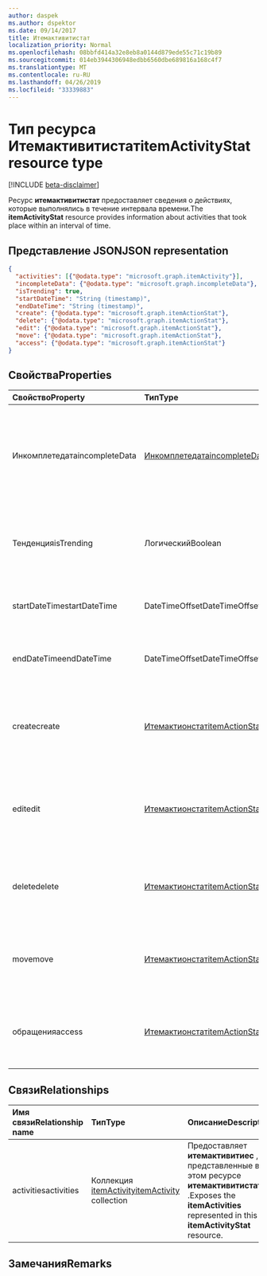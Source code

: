 ```yaml
---
author: daspek
ms.author: dspektor
ms.date: 09/14/2017
title: Итемактивитистат
localization_priority: Normal
ms.openlocfilehash: 08bbfd414a32e8eb8a0144d879ede55c71c19b89
ms.sourcegitcommit: 014eb3944306948edbb6560dbe689816a168c4f7
ms.translationtype: MT
ms.contentlocale: ru-RU
ms.lasthandoff: 04/26/2019
ms.locfileid: "33339883"
---
```

# <a name="itemactivitystat-resource-type"></a><span data-ttu-id="edb83-102">Тип ресурса Итемактивитистат</span><span class="sxs-lookup"><span data-stu-id="edb83-102">itemActivityStat resource type</span></span>

[!INCLUDE [beta-disclaimer](../../includes/beta-disclaimer.md)]

<span data-ttu-id="edb83-103">Ресурс **итемактивитистат** предоставляет сведения о действиях, которые выполнялись в течение интервала времени.</span><span class="sxs-lookup"><span data-stu-id="edb83-103">The **itemActivityStat** resource provides information about activities that took place within an interval of time.</span></span>

## <a name="json-representation"></a><span data-ttu-id="edb83-104">Представление JSON</span><span class="sxs-lookup"><span data-stu-id="edb83-104">JSON representation</span></span>

<!-- {
  "blockType": "resource",
  "optionalProperties": [ ],
  "baseType": "microsoft.graph.entity",
  "@type": "microsoft.graph.itemActivityStat",
}-->

```json
{
  "activities": [{"@odata.type": "microsoft.graph.itemActivity"}],
  "incompleteData": {"@odata.type": "microsoft.graph.incompleteData"},
  "isTrending": true,
  "startDateTime": "String (timestamp)",
  "endDateTime": "String (timestamp)",
  "create": {"@odata.type": "microsoft.graph.itemActionStat"},
  "delete": {"@odata.type": "microsoft.graph.itemActionStat"},
  "edit": {"@odata.type": "microsoft.graph.itemActionStat"},
  "move": {"@odata.type": "microsoft.graph.itemActionStat"},
  "access": {"@odata.type": "microsoft.graph.itemActionStat"}
}
```

## <a name="properties"></a><span data-ttu-id="edb83-105">Свойства</span><span class="sxs-lookup"><span data-stu-id="edb83-105">Properties</span></span>

| <span data-ttu-id="edb83-106">Свойство</span><span class="sxs-lookup"><span data-stu-id="edb83-106">Property</span></span>         | <span data-ttu-id="edb83-107">Тип</span><span class="sxs-lookup"><span data-stu-id="edb83-107">Type</span></span>                    | <span data-ttu-id="edb83-108">Описание</span><span class="sxs-lookup"><span data-stu-id="edb83-108">Description</span></span>
|:-----------------|:------------------------|:----------------------------------------
| <span data-ttu-id="edb83-109">Инкомплетедата</span><span class="sxs-lookup"><span data-stu-id="edb83-109">incompleteData</span></span>   | <span data-ttu-id="edb83-110">[Инкомплетедата][]</span><span class="sxs-lookup"><span data-stu-id="edb83-110">[incompleteData][]</span></span>      | <span data-ttu-id="edb83-111">Указывает, что статистика в этом интервале основана на неполных данных.</span><span class="sxs-lookup"><span data-stu-id="edb83-111">Indicates that the statistics in this interval are based on incomplete data.</span></span> <span data-ttu-id="edb83-112">Только для чтения.</span><span class="sxs-lookup"><span data-stu-id="edb83-112">Read-only.</span></span>
| <span data-ttu-id="edb83-113">Тенденция</span><span class="sxs-lookup"><span data-stu-id="edb83-113">isTrending</span></span>       | <span data-ttu-id="edb83-114">Логический</span><span class="sxs-lookup"><span data-stu-id="edb83-114">Boolean</span></span>                 | <span data-ttu-id="edb83-115">Указывает, является ли элемент "тенденция".</span><span class="sxs-lookup"><span data-stu-id="edb83-115">Indicates whether the item is "trending."</span></span> <span data-ttu-id="edb83-116">Только для чтения.</span><span class="sxs-lookup"><span data-stu-id="edb83-116">Read-only.</span></span>
| <span data-ttu-id="edb83-117">startDateTime</span><span class="sxs-lookup"><span data-stu-id="edb83-117">startDateTime</span></span>    | <span data-ttu-id="edb83-118">DateTimeOffset</span><span class="sxs-lookup"><span data-stu-id="edb83-118">DateTimeOffset</span></span>          | <span data-ttu-id="edb83-119">Время начала интервала.</span><span class="sxs-lookup"><span data-stu-id="edb83-119">When the interval starts.</span></span> <span data-ttu-id="edb83-120">Только для чтения.</span><span class="sxs-lookup"><span data-stu-id="edb83-120">Read-only.</span></span>
| <span data-ttu-id="edb83-121">endDateTime</span><span class="sxs-lookup"><span data-stu-id="edb83-121">endDateTime</span></span>      | <span data-ttu-id="edb83-122">DateTimeOffset</span><span class="sxs-lookup"><span data-stu-id="edb83-122">DateTimeOffset</span></span>          | <span data-ttu-id="edb83-123">По окончании интервала.</span><span class="sxs-lookup"><span data-stu-id="edb83-123">When the interval ends.</span></span> <span data-ttu-id="edb83-124">Только для чтения.</span><span class="sxs-lookup"><span data-stu-id="edb83-124">Read-only.</span></span>
| <span data-ttu-id="edb83-125">create</span><span class="sxs-lookup"><span data-stu-id="edb83-125">create</span></span>           | <span data-ttu-id="edb83-126">[Итемактионстат][]</span><span class="sxs-lookup"><span data-stu-id="edb83-126">[itemActionStat][]</span></span>      | <span data-ttu-id="edb83-127">Статистика по действиям по **созданию** в этом интервале.</span><span class="sxs-lookup"><span data-stu-id="edb83-127">Statistics about the **create** actions in this interval.</span></span> <span data-ttu-id="edb83-128">Только для чтения.</span><span class="sxs-lookup"><span data-stu-id="edb83-128">Read-only.</span></span>
| <span data-ttu-id="edb83-129">edit</span><span class="sxs-lookup"><span data-stu-id="edb83-129">edit</span></span>             | <span data-ttu-id="edb83-130">[Итемактионстат][]</span><span class="sxs-lookup"><span data-stu-id="edb83-130">[itemActionStat][]</span></span>      | <span data-ttu-id="edb83-131">Статистика действий **редактирования** в этом интервале.</span><span class="sxs-lookup"><span data-stu-id="edb83-131">Statistics about the **edit** actions in this interval.</span></span> <span data-ttu-id="edb83-132">Только для чтения.</span><span class="sxs-lookup"><span data-stu-id="edb83-132">Read-only.</span></span>
| <span data-ttu-id="edb83-133">delete</span><span class="sxs-lookup"><span data-stu-id="edb83-133">delete</span></span>           | <span data-ttu-id="edb83-134">[Итемактионстат][]</span><span class="sxs-lookup"><span data-stu-id="edb83-134">[itemActionStat][]</span></span>      | <span data-ttu-id="edb83-135">Статистика действий **удаления** в этом интервале.</span><span class="sxs-lookup"><span data-stu-id="edb83-135">Statistics about the **delete** actions in this interval.</span></span> <span data-ttu-id="edb83-136">Только для чтения.</span><span class="sxs-lookup"><span data-stu-id="edb83-136">Read-only.</span></span>
| <span data-ttu-id="edb83-137">move</span><span class="sxs-lookup"><span data-stu-id="edb83-137">move</span></span>             | <span data-ttu-id="edb83-138">[Итемактионстат][]</span><span class="sxs-lookup"><span data-stu-id="edb83-138">[itemActionStat][]</span></span>      | <span data-ttu-id="edb83-139">Статистика действий **перемещения** в этом интервале.</span><span class="sxs-lookup"><span data-stu-id="edb83-139">Statistics about the **move** actions in this interval.</span></span> <span data-ttu-id="edb83-140">Только для чтения.</span><span class="sxs-lookup"><span data-stu-id="edb83-140">Read-only.</span></span>
| <span data-ttu-id="edb83-141">обращения</span><span class="sxs-lookup"><span data-stu-id="edb83-141">access</span></span>           | <span data-ttu-id="edb83-142">[Итемактионстат][]</span><span class="sxs-lookup"><span data-stu-id="edb83-142">[itemActionStat][]</span></span>      | <span data-ttu-id="edb83-143">Статистика действий **доступа** в этом интервале.</span><span class="sxs-lookup"><span data-stu-id="edb83-143">Statistics about the **access** actions in this interval.</span></span> <span data-ttu-id="edb83-144">Только для чтения.</span><span class="sxs-lookup"><span data-stu-id="edb83-144">Read-only.</span></span>

[Итемактионстат]: itemactionstat.md
[itemActionStat]: itemactionstat.md
[Инкомплетедата]: incompletedata.md
[incompleteData]: incompletedata.md

## <a name="relationships"></a><span data-ttu-id="edb83-147">Связи</span><span class="sxs-lookup"><span data-stu-id="edb83-147">Relationships</span></span>

| <span data-ttu-id="edb83-148">Имя связи</span><span class="sxs-lookup"><span data-stu-id="edb83-148">Relationship name</span></span> | <span data-ttu-id="edb83-149">Тип</span><span class="sxs-lookup"><span data-stu-id="edb83-149">Type</span></span>                        | <span data-ttu-id="edb83-150">Описание</span><span class="sxs-lookup"><span data-stu-id="edb83-150">Description</span></span>
|:------------------|:----------------------------|:---------------------------
| <span data-ttu-id="edb83-151">activities</span><span class="sxs-lookup"><span data-stu-id="edb83-151">activities</span></span>        | <span data-ttu-id="edb83-152">Коллекция [itemActivity][]</span><span class="sxs-lookup"><span data-stu-id="edb83-152">[itemActivity][] collection</span></span> | <span data-ttu-id="edb83-153">Предоставляет **итемактивитиес** , представленные в этом ресурсе **итемактивитистат** .</span><span class="sxs-lookup"><span data-stu-id="edb83-153">Exposes the **itemActivities** represented in this **itemActivityStat** resource.</span></span>

[itemActivity]: itemactivity.md

## <a name="remarks"></a><span data-ttu-id="edb83-155">Замечания</span><span class="sxs-lookup"><span data-stu-id="edb83-155">Remarks</span></span>

<!--
{
  "type": "#page.annotation",
  "description": "The ItemActivityStat object provides information about activities that took place on an item.",
  "keywords": "activities,activity,action,analytics",
  "section": "documentation",
  "tocPath": "Resources/ItemActivityStat",
  "suppressions": []
}
-->
